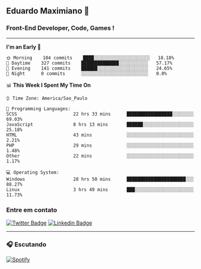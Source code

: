 ## Eduardo Maximiano 👋

### Front-End Developer, Code, Games !

---

<!--START_SECTION:waka-->
**I'm an Early 🐤** 

```text
🌞 Morning    104 commits    ████░░░░░░░░░░░░░░░░░░░░░   18.18% 
🌆 Daytime    327 commits    ██████████████░░░░░░░░░░░   57.17% 
🌃 Evening    141 commits    ██████░░░░░░░░░░░░░░░░░░░   24.65% 
🌙 Night      0 commits      ░░░░░░░░░░░░░░░░░░░░░░░░░   0.0%

```


📊 **This Week I Spent My Time On** 

```text
⌚︎ Time Zone: America/Sao_Paulo

💬 Programming Languages: 
SCSS                     22 hrs 33 mins      █████████████████░░░░░░░░   69.03% 
JavaScript               8 hrs 13 mins       ██████░░░░░░░░░░░░░░░░░░░   25.18% 
HTML                     43 mins             ░░░░░░░░░░░░░░░░░░░░░░░░░   2.21% 
PHP                      29 mins             ░░░░░░░░░░░░░░░░░░░░░░░░░   1.48% 
Other                    22 mins             ░░░░░░░░░░░░░░░░░░░░░░░░░   1.17%

💻 Operating System: 
Windows                  28 hrs 50 mins      ██████████████████████░░░   88.27% 
Linux                    3 hrs 49 mins       ███░░░░░░░░░░░░░░░░░░░░░░   11.73%

```


<!--END_SECTION:waka-->

### Entre em contato

[![Twitter Badge](https://img.shields.io/badge/-@edmaxi-1ca0f1?style=flat-square&labelColor=1ca0f1&logo=twitter&logoColor=white&link=https://twitter.com/edmaxi)](https://twitter.com/edmaxi)
[![Linkedin Badge](https://img.shields.io/badge/-Eduardo_Maximiano-0077B5?style=flat-square&logo=Linkedin&logoColor=white&link=https://www.linkedin.com/in/maximiano-eduardo)](https://www.linkedin.com/in/maximiano-eduardo)

---

### 🎧 Escutando
[![Spotify](https://novatorem-sandy.vercel.app/api/spotify)](https://open.spotify.com/user/comgigo)
